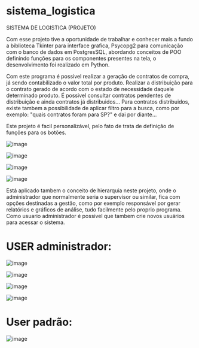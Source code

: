 # sistema_logistica
SISTEMA DE LOGISTICA (PROJETO)

Com esse projeto tive a oportunidade de trabalhar e conhecer mais a fundo a biblioteca Tkinter para interface grafica, Psycopg2 para comunicação com o banco de dados em PostgresSQL, abordando conceitos de POO definindo funções para os componentes presentes na tela, o desenvolvimento foi realizado em Python.

Com este programa é possivel realizar a geração de contratos de compra, já sendo contabilizado o valor total por produto. Realizar a distribuição para o contrato gerado de acordo com o estado de necessidade daquele determinado produto.
É possivel consultar contratos pendentes de distribuição e ainda contratos já distribuidos... Para contratos distribuidos, existe tambem a possibilidade de aplicar filtro para a busca, como por exemplo: "quais contratos foram para SP?" e dai por diante...

Este projeto é facil personalizável, pelo fato de trata de definição de funções para os botões. 

![image](https://github.com/Hallennen/sistema_logistica/assets/64508688/05c83290-e2fa-47f2-b789-bcc526229fb3)

![image](https://github.com/Hallennen/sistema_logistica/assets/64508688/069f3de1-b76c-4d80-aa54-68838b96eb93)

![image](https://github.com/Hallennen/sistema_logistica/assets/64508688/e67dc9a7-afa2-4785-a532-a3554bd783cf)

![image](https://github.com/Hallennen/sistema_logistica/assets/64508688/3f4fb6e7-4b0c-4068-a039-6dc2a7416a31)


Está aplicado tambem o conceito de hierarquia neste projeto, onde o administrador que normalmente seria o supervisor ou similar, fica com opções destinadas a gestão, como por exemplo responsável por gerar relatórios e gráficos de análise, tudo facilmente pelo proprio programa.
Como usuario administrador é possivel que tambem crie novos usuários para acessar o sistema.

# USER administrador:

![image](https://github.com/Hallennen/sistema_logistica/assets/64508688/8f45f4f5-af46-4141-a5d9-6ad12dbbb526)

![image](https://github.com/Hallennen/sistema_logistica/assets/64508688/8d8d9290-4807-4245-9e76-0ee0c9bcfdf6)

![image](https://github.com/Hallennen/sistema_logistica/assets/64508688/ba836c1f-142f-4a64-a2ed-ab474b40c12e)

![image](https://github.com/Hallennen/sistema_logistica/assets/64508688/3c679ad3-2540-49f1-ab3e-e51368569473)


# User padrão:

![image](https://github.com/Hallennen/sistema_logistica/assets/64508688/556ff12b-6120-4282-910d-522703170ddb)





